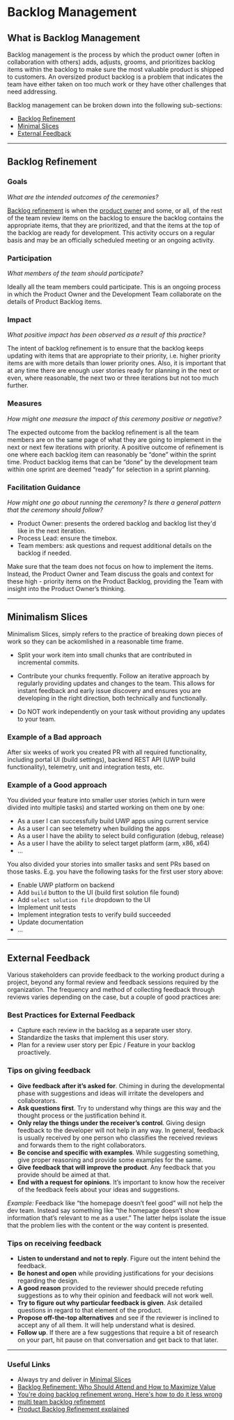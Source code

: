 # Backlog Management

## What is Backlog Management

Backlog management is the process by which the product owner (often in collaboration with others) adds, adjusts, grooms, and prioritizes backlog items within the backlog to make sure the most valuable product is shipped to customers. An oversized product backlog is a problem that indicates the team have either taken on too much work or they have other challenges that need addressing.

Backlog management can be broken down into the following sub-sections:

- [Backlog Refinement](#backlog-refinement)
- [Minimal Slices](#minimalism-slices)
- [External Feedback](#external-feedback)

------

## Backlog Refinement

### Goals

_What are the intended outcomes of the ceremonies?_

[Backlog refinement](https://www.agilealliance.org/glossary/backlog-refinement) is when the [product owner](https://www.agilealliance.org/glossary/product-owner/) and some, or all, of the rest of the team review items on the backlog to ensure the backlog contains the appropriate items, that they are prioritized, and that the items at the top of the backlog are ready for development. This activity occurs on a regular basis and may be an officially scheduled meeting or an ongoing activity.

### Participation

_What members of the team should participate?_

Ideally all the team members could participate. This is an ongoing process in which the Product Owner and the Development Team collaborate on the details of Product Backlog items.

### Impact

_What positive impact has been observed as a result of this practice?_

The intent of backlog refinement is to ensure that the backlog keeps updating with items that are appropriate to their priority, i.e. higher priority items are with more details than lower priority ones. Also, it is important that at any time there are enough user stories ready for planning in the next or even, where reasonable, the next two or three iterations but not too much further.

### Measures

_How might one measure the impact of this ceremony positive or negative?_

The expected outcome from the backlog refinement is all the team members are on the same page of what they are going to implement in the next or next few iterations with priority. A positive outcome of refinement is one where each backlog item can reasonably be “done” within the sprint time. Product backlog items that can be “done” by the development team within one sprint are deemed “ready” for selection in a sprint planning.

### Facilitation Guidance

_How might one go about running the ceremony? Is there a general pattern that the ceremony should follow?_

- Product Owner: presents the ordered backlog and backlog list they'd like in the next iteration.
- Process Lead: ensure the timebox.
- Team members: ask questions and request additional details on the backlog if needed.

Make sure that the team does not focus on how to implement the items. Instead, the Product Owner and Team discuss the goals and context for these high - priority items on the Product Backlog, providing the Team with insight into the Product Owner’s thinking.

------

## Minimalism Slices

Minimalism Slices, simply refers to the practice of breaking down pieces of work so they can be ackomlished in a reasonable time frame.

- Split your work item into small chunks that are contributed in incremental commits.

- Contribute your chunks frequently. Follow an iterative approach by regularly providing updates and changes to the team. This allows for instant feedback and early issue discovery and ensures you are developing in the right direction, both technically and functionally.

- Do NOT work independently on your task without providing any updates to your team.

### Example of a Bad approach

After six weeks of work you created PR with all required functionality, including portal UI (build settings), backend REST API (UWP build functionality), telemetry, unit and integration tests, etc.

### Example of a Good approach

You divided your feature into smaller user stories (which in turn were divided into multiple tasks) and started working on them one by one:

- As a user I can successfully build UWP apps using current service
- As a user I can see telemetry when building the apps
- As a user I have the ability to select build configuration (debug, release)
- As a user I have the ability to select target platform (arm, x86, x64)
- ...

You also divided your stories into smaller tasks and sent PRs based on those tasks.
E.g. you have the following tasks for the first user story above:

- Enable UWP platform on backend
- Add `build` button to the UI (build first solution file found)
- Add `select solution file` dropdown to the UI
- Implement unit tests
- Implement integration tests to verify build succeeded
- Update documentation
- ...

------

## External Feedback

Various stakeholders can provide feedback to the working product during a project, beyond any formal
review and feedback sessions required by the organization. The frequency and method of collecting
feedback through reviews varies depending on the case, but a couple of good practices are:

### Best Practices for External Feedback

- Capture each review in the backlog as a separate user story.
- Standardize the tasks that implement this user story.
- Plan for a review user story per Epic / Feature in your backlog proactively.

### Tips on giving feedback

- **Give feedback after it’s asked for**. Chiming in during the developmental phase with suggestions and ideas will irritate the developers and collaborators.
- **Ask questions first**. Try to understand why things are this way and the thought process or the justification behind it.
- **Only relay the things under the receiver’s control**. Giving design feedback to the developer will not help in any way. In general, feedback is usually received by one person who classifies the received reviews and forwards them to the right collaborators.
- **Be concise and specific with examples**. While suggesting something, give proper reasoning and provide some examples for the same.
- **Give feedback that will improve the product**. Any feedback that you provide should be aimed at that.
- **End with a request for opinions**. It’s important to know how the receiver of the feedback feels about your ideas and suggestions.

_Example:_ Feedback like “the homepage doesn’t feel good” will not help the dev team. Instead say something like “the homepage doesn’t show information that’s relevant to me as a user.” The latter helps isolate the issue that the problem lies with the content or the way content is presented.

### Tips on receiving feedback

- **Listen to understand and not to reply**. Figure out the intent behind the feedback.
- **Be honest and open** while providing justifications for your decisions regarding the design.
- **A good reason** provided to the reviewer should precede refuting suggestions as to why their opinion and feedback will not work well.
- **Try to figure out why particular feedback is given**. Ask detailed questions in regard to that element of the product.
- **Propose off-the-top alternatives** and see if the reviewer is inclined to accept any of all them. It will help understand what is desired.
- **Follow up**. If there are a few suggestions that require a bit of research on your part, hit pause on that conversation and get back to that later.

------

### Useful Links

- Always try and deliver in [Minimal Slices](./Minimal-Slices.md)
- [Backlog Refinement: Who Should Attend and How to Maximize Value](https://www.mountaingoatsoftware.com/blog/backlog-grooming-who-should-attend-and-how-to-maximize-value#:~:text=A%20good%20rule%20of%20thumb,may%20be%20able%20to%20participate)
- [You're doing backlog refinement wrong. Here's how to do it less wrong](https://clubhouse.io/blog/how-to-do-backlog-refinement-less-wrong/)
- [multi team backlog refinement](https://www.scrum.org/resources/blog/multi-team-backlog-refinement)
- [Product Backlog Refinement explained](https://www.scrum.org/resources/blog/product-backlog-refinement-explained-13)
